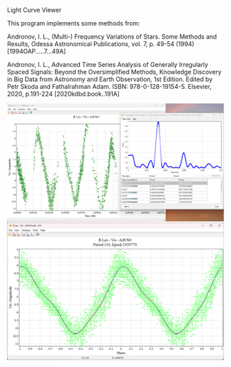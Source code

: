 Light Curve Viewer

This program implements some methods from:

Andronov, I. L., (Multi-) Frequency Variations of Stars. Some Methods and Results, Odessa Astronomical Publications, vol. 7, p. 49-54 (1994) [1994OAP.....7...49A]

Andronov, I. L., Advanced Time Series Analysis of Generally Irregularly Spaced Signals: Beyond the Oversimplified Methods, Knowledge Discovery in Big Data from Astronomy and Earth Observation, 1st Edition. Edited by Petr Skoda and Fathalrahman Adam. ISBN: 978-0-128-19154-5. Elsevier, 2020, p.191-224 [2020kdbd.book..191A]


![Screenshot1](screenshots/Screenshot1.png)
![Screenshot2](screenshots/Screenshot2.png)
